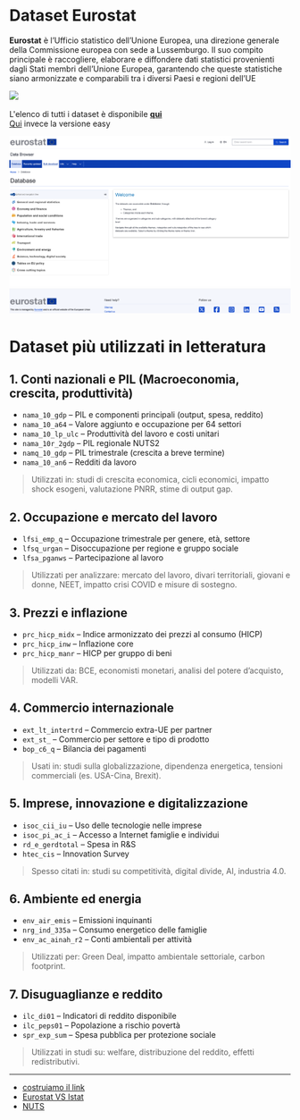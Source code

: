 # Dataset Eurostat

**Eurostat** è l’Ufficio statistico dell’Unione Europea, una direzione generale della Commissione europea con sede a Lussemburgo. 
Il suo compito principale è raccogliere, elaborare e diffondere dati statistici provenienti dagli Stati membri dell’Unione Europea, garantendo che queste statistiche siano armonizzate e comparabili tra i diversi Paesi e regioni dell’UE

![](https://ec.europa.eu/eurostat/o/estat-theme-ecl/images/header/estat-logo-horizontal.svg?browserId=other&minifierType=js&languageId=en_GB&t=1750782012000)


L'elenco di tutti i dataset è disponibile **[qui](https://ec.europa.eu/eurostat/api/dissemination/catalogue/toc/txt?lang=en)**  
[Qui](https://ec.europa.eu/eurostat/databrowser/explore/all/all_themes) invece la versione easy


![Pasted image 20250622050249.png|600](md/media/Pasted%20image%2020250622050249.png)


# Dataset più utilizzati in letteratura


## 1. Conti nazionali e PIL (Macroeconomia, crescita, produttività)

- `nama_10_gdp` – PIL e componenti principali (output, spesa, reddito)
- `nama_10_a64` – Valore aggiunto e occupazione per 64 settori
- `nama_10_lp_ulc` – Produttività del lavoro e costi unitari
- `nama_10r_2gdp` – PIL regionale NUTS2
- `namq_10_gdp` – PIL trimestrale (crescita a breve termine)
- `nama_10_an6` – Redditi da lavoro

> Utilizzati in: studi di crescita economica, cicli economici, impatto shock esogeni, valutazione PNRR, stime di output gap.

## 2. Occupazione e mercato del lavoro

- `lfsi_emp_q` – Occupazione trimestrale per genere, età, settore
- `lfsq_urgan` – Disoccupazione per regione e gruppo sociale
- `lfsa_pganws` – Partecipazione al lavoro

> Utilizzati per analizzare: mercato del lavoro, divari territoriali, giovani e donne, NEET, impatto crisi COVID e misure di sostegno.

## 3. Prezzi e inflazione

- `prc_hicp_midx` – Indice armonizzato dei prezzi al consumo (HICP)
- `prc_hicp_inw` – Inflazione core
- `prc_hicp_manr` – HICP per gruppo di beni

> Utilizzati da: BCE, economisti monetari, analisi del potere d’acquisto, modelli VAR.

## 4. Commercio internazionale

- `ext_lt_intertrd` – Commercio extra-UE per partner
- `ext_st_` – Commercio per settore e tipo di prodotto
- `bop_c6_q` – Bilancia dei pagamenti

> Usati in: studi sulla globalizzazione, dipendenza energetica, tensioni commerciali (es. USA-Cina, Brexit).

## 5. Imprese, innovazione e digitalizzazione

- `isoc_cii_iu` – Uso delle tecnologie nelle imprese
- `isoc_pi_ac_i` – Accesso a Internet famiglie e individui
- `rd_e_gerdtotal` – Spesa in R&S
- `htec_cis` – Innovation Survey

> Spesso citati in: studi su competitività, digital divide, AI, industria 4.0.

## 6. Ambiente ed energia

- `env_air_emis` – Emissioni inquinanti
- `nrg_ind_335a` – Consumo energetico delle famiglie
- `env_ac_ainah_r2` – Conti ambientali per attività

> Utilizzati per: Green Deal, impatto ambientale settoriale, carbon footprint.

## 7. Disuguaglianze e reddito

- `ilc_di01` – Indicatori di reddito disponibile
- `ilc_peps01` – Popolazione a rischio povertà
- `spr_exp_sum` – Spesa pubblica per protezione sociale

> Utilizzati in studi su: welfare, distribuzione del reddito, effetti redistributivi.

---

- [costruiamo il link](md/costruire%20links.md)
- [Eurostat VS Istat](Eurostat%20VS%20Istat.md)
- [NUTS](NUTS.md)

